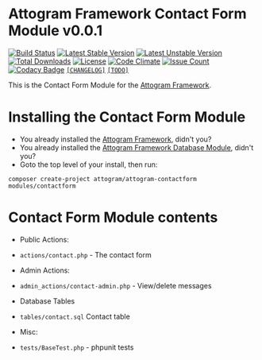 # Attogram Framework Contact Form Module v0.0.1

[![Build Status](https://travis-ci.org/attogram/attogram-contactform.svg?branch=master)](https://travis-ci.org/attogram/attogram-contactform)
[![Latest Stable Version](https://poser.pugx.org/attogram/attogram-contactform/v/stable)](https://packagist.org/packages/attogram/attogram-contactform)
[![Latest Unstable Version](https://poser.pugx.org/attogram/attogram-contactform/v/unstable)](https://packagist.org/packages/attogram/attogram-contactform)
[![Total Downloads](https://poser.pugx.org/attogram/attogram-contactform/downloads)](https://packagist.org/packages/attogram/attogram-contactform)
[![License](https://poser.pugx.org/attogram/attogram-contactform/license)](https://github.com/attogram/attogram-contactform/blob/master/LICENSE.md)
[![Code Climate](https://codeclimate.com/github/attogram/attogram-contactform/badges/gpa.svg)](https://codeclimate.com/github/attogram/attogram-contactform)
[![Issue Count](https://codeclimate.com/github/attogram/attogram-contactform/badges/issue_count.svg)](https://codeclimate.com/github/attogram/attogram-contactform)
[![Codacy Badge](https://api.codacy.com/project/badge/Grade/ccc7d8a823254176bed3976cfa3bb2a6)](https://www.codacy.com/app/attogram-project/attogram-contactform?utm_source=github.com&amp;utm_medium=referral&amp;utm_content=attogram/attogram-contactform&amp;utm_campaign=Badge_Grade)
[`[CHANGELOG]`](https://github.com/attogram/attogram-contactform/blob/master/CHANGELOG.md)
[`[TODO]`](https://github.com/attogram/attogram-contactform/blob/master/TODO.md)

This is the Contact Form Module for the [Attogram Framework](https://github.com/attogram/attogram).

# Installing the Contact Form Module
* You already installed the [Attogram Framework](https://github.com/attogram/attogram), didn't you?
* You already installed the [Attogram Framework Database Module](https://github.com/attogram/attogram-database), didn't you?
* Goto the top level of your install, then run:
```
composer create-project attogram/attogram-contactform modules/contactform
```

# Contact Form Module contents

* Public Actions:
 * `actions/contact.php` - The contact form

* Admin Actions:
 * `admin_actions/contact-admin.php` - View/delete messages

* Database Tables
 * `tables/contact.sql`  Contact  table

* Misc:
 * `tests/BaseTest.php` - phpunit tests
